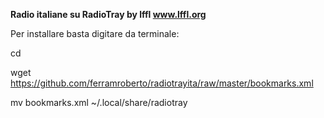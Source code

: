 
<b>Radio italiane su RadioTray by lffl <a href="http://www.lffl.org/">www.lffl.org</a></b>

Per installare basta digitare da terminale:

cd

wget https://github.com/ferramroberto/radiotrayita/raw/master/bookmarks.xml

mv bookmarks.xml ~/.local/share/radiotray

